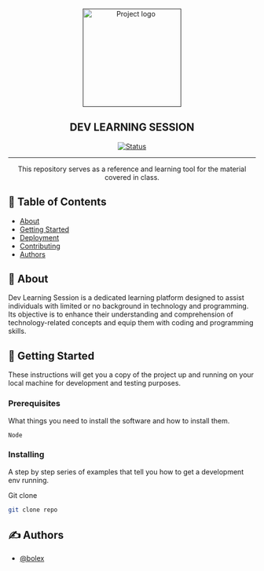 <p align="center">
  <a href="" rel="noopener">
 <img width=200px height=200px src="https://i.imgur.com/6wj0hh6.jpg" alt="Project logo"></a>
</p>

<h2 align="center">DEV LEARNING SESSION</h2>

<div align="center">

[![Status](https://img.shields.io/badge/status-active-success.svg)]()

</div>

---

<p align="center"> This repository serves as a reference and learning tool for the material covered in class.
    <br> 
</p>

## 📝 Table of Contents

- [About](#about)
- [Getting Started](#getting_started)
- [Deployment](#deployment)
- [Contributing](./CONTRIBUTING.md)
- [Authors](#authors)

## 🧐 About <a name = "about"></a>

Dev Learning Session is a dedicated learning platform designed to assist individuals with limited or no background in technology and programming. Its objective is to enhance their understanding and comprehension of technology-related concepts and equip them with coding and programming skills.

## 🏁 Getting Started <a name = "getting_started"></a>

These instructions will get you a copy of the project up and running on your local machine for development and testing purposes.

### Prerequisites

What things you need to install the software and how to install them.

```
Node
```

### Installing

A step by step series of examples that tell you how to get a development env running.

Git clone

  ```bash
  git clone repo
  ```



## ✍️ Authors <a name = "authors"></a>

- [@bolex](https://github.com/bolexs)
